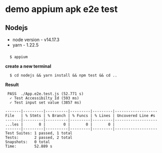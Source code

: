 # demo appium apk e2e test

## Nodejs

* node version - v14.17.3
* yarn - 1.22.5

###

```
  $ appium
```

**create a new terminal**

```
  $ cd nodejs && yarn install && npm test && cd ..
```

**Result**
```
 PASS  ./App.e2e.test.js (52.771 s)
  ✓ Test Accessibilty Id (593 ms)
  ✓ Test input set value (3857 ms)

-------|---------|----------|---------|---------|-------------------
File   | % Stmts | % Branch | % Funcs | % Lines | Uncovered Line #s
-------|---------|----------|---------|---------|-------------------
...les |       0 |        0 |       0 |       0 |
-------|---------|----------|---------|---------|-------------------
Test Suites: 1 passed, 1 total
Tests:       2 passed, 2 total
Snapshots:   0 total
Time:        52.889 s
```
